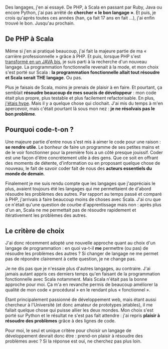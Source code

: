 <!-- 
.. title: Quel langage de programmation choisir ?
.. slug: quel-langage-de-programmation-choisir
.. date: 2015-04-18 20:39:20 UTC+02:00
.. tags: programmation
.. category: 
.. link: 
.. description: 
.. type: text
-->


Des langages, j'en ai essayé. De PHP, à Scala en passant par Ruby, Java ou encore Python, j'ai pas arrêté de **chercher « le bon langage »**. Et puis, je crois qu'après toutes ces années (han, ça fait 17 ans en fait …), j'ai enfin trouvé le bon. Jusqu'au prochain.
<!-- TEASER_END -->
## De PHP à Scala

Même si j'en ai pratiqué beaucoup, j'ai fait la majeure partie de ma « carrière professionnelle » grâce à PHP. Et puis, lorsque PHP s'est [transformé en un JAVA bis](/en/tech/php-you-love-it-or-you-leave-it/), je suis parti à la recherche d'un nouveau langage. La programmation fonctionnelle revenait à la mode, et mon choix s'est porté sur Scala : **la programmation fonctionnelle allait tout résoudre et Scala serait THE langage**. Ou pas.

Plus je faisais de Scala, moins je prenais de plaisir à en faire. Et pourtant, ça semblait **résoudre beaucoup de mes soucis de développeur** : mon code était plus propre, plus testable et plus facilement refactorisable. En plus, [j'étais hype](/en/tech/trust-the-htype/). Mais il y a quelque chose qui clochait. J'ai mis du temps à m'en apercevoir, mais c'était pourtant là sous mon nez : **je ne résolvais pas le bon problème**.

## Pourquoi code-t-on ?

Une majeure partie d'entre nous s'est mis à aimer le code pour une raison : **se rendre utile**. Le bonheur de faire un programme de ses petites mains et de le voir fonctionner pour la première fois a un côté presque jouissif. Coder est une façon d'être concrètement utile à des gens. Que ce soit en offrant des moments de détente, d'information ou en proposant quelque chose de nouveau, le fait de savoir coder fait de nous des **acteurs essentiels du monde de demain**.

Finalement je me suis rendu compte que les langages que j'appréciais le plus, avaient toujours été les langages qui me permettaient de d'abord résoudre les problèmes des autres. Par rapport au temps passé et comparé à PHP, j'arrivais à faire beaucoup moins de choses avec Scala. J'ai cru que ce n'était qu'une question de courbe d'apprentissage mais non : après plus d'un an, Scala ne me permettait pas de résoudre rapidement et itérativement les problèmes des autres.

## Le critère de choix

J'ai donc récemment adopté une nouvelle approche quant au choix d'un langage de programmation : en quoi va-t-il **me** permettre (ou pas) de résoudre les problèmes des autres ? Si changer de langage ne me permet pas de répondre clairement à cette question, je ne change pas.

Je ne dis pas que je n'essaie plus d'autres langages, au contraire. J'ai jamais autant appris ces derniers temps qu'en faisant de la programmation fonctionnelle avec Scala notamment. Mais Scala n'était pas la bonne approche pour moi. Ça m'a en revanche permis de beaucoup améliorer la qualité de mon code « procédural » en le rendant plus « fonctionnel ».

Étant principalement passionné de développement web, mais étant aussi chercheur à l'Université (et donc amateur de prototypes jetables), il me fallait quelque chose qui puisse allier les deux mondes. Mon choix s'est porté sur Python et le résultat ne s'est pas fait attendre : j'ai repris **plaisir à résoudre des problèmes** grâce à des lignes de code.

Pour moi, le seul et unique critère pour choisir un langage de développement devrait donc être : prend-on plaisir à résoudre des problèmes avec ? Si la réponse est oui, ne cherchez pas plus loin.
